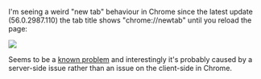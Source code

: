 ---
---

I'm seeing a weird "new tab" behaviour in Chrome since the latest update (56.0.2987.110) the tab title shows "chrome://newtab" until you reload the page:

![](https://media.giphy.com/media/3oKIP6PS0q0oDwJdW8/giphy.gif)

Seems to be a [known problem](https://bugs.chromium.org/p/chromium/issues/detail?id=702043) and interestingly it's probably caused by a server-side issue rather than an issue on the client-side in Chrome.